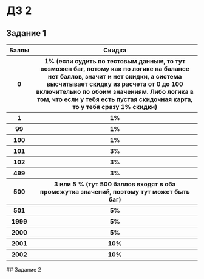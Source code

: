 # ДЗ 2
## Задание 1
<table class="iksweb">
	<tbody>
		<tr>
			<th>Баллы</th>
			<th>Скидка</th>
		</tr>
		<tr>
			<th>0</th>
			<th>1%  (если судить по тестовым данным, то тут возможен баг, потому как по логике на балансе нет баллов, значит и нет скидки, а система высчитывает скидку из расчета от 0 до 100 включительно по обоим значениям. Либо логика в том, что если у тебя есть пустая скидочная карта, то у тебя сразу 1% скидки)</th>
		</tr>
		<tr>
			<th>1</th>
			<th>1%</th>
		</tr>
		<tr>
			<th>99</th>
			<th>1%</th>
		</tr>
		<tr>
			<th>100</th>
			<th>1%</th>
		</tr>
		<tr>
			<th>101</th>
			<th>3%</th>
		</tr>
		<tr>
			<th>102</th>
			<th>3%</th>
		</tr>
		<tr>
			<th>499</th>
			<th>3%</th>
		</tr>
		<tr>
			<th>500</th>
			<th>3 или 5 %  (тут 500 баллов входят в оба промежутка значений, поэтому тут может быть баг)</th>
		</tr>
		<tr>
			<th>501</th>
			<th>5%</th>
		</tr>
		<tr>
			<th>1999</th>
			<th>5%</th>
		</tr>
		<tr>
			<th>2000</th>
			<th>5%</th>
		</tr>
		<tr>
			<th>2001</th>
			<th>10%</th>
		</tr>
		<tr>
			<th>2002</th>
			<th>10%</th>
		</tr>
	</tbody>
</table>
## Задание 2
